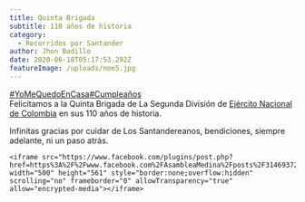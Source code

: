 ```yaml
---
title: Quinta Brigada
subtitle: 110 años de historia
category:
  - Recorridos por Santander
author: Jhon Badillo
date: 2020-06-18T05:17:53.292Z
featureImage: /uploads/noe5.jpg
---
```

[\#YoMeQuedoEnCasa](https://www.facebook.com/hashtag/yomequedoencasa?__eep__=6&source=feed_text&epa=HASHTAG&__xts__%5B0%5D=68.ARAntMJ8Q-Q0aG0_Ry__5QHFf3CHklI_tTcKVzCPa4i9tmRYaeF1XcLz6YEKPMtHPC31ItpMLR0H58kkm6-XOOMzEr-FV-k8lzSBBaw7LQ19apqbw5SWz7RFODPOQc20f27pkSJuaMeR-8QbX4KDe9AilwUABygZTFhBp5vyyxSSh_zVBUQg5U_OcYSXwhwS1GuPBwTq_vv_1Dpc-3t8cXqGAnrekmGTdrgS0vwbU9uFNVHsP0w8DYkXvn51BEm8DLfzVZEGMTQUudYVAqRPsazYZjOBFKW3BH6Cp-nK--togoHPuFbx59F1Dp8UXKnKLHR3AHQQwqzI4FDhpQVfCv3en1d4&__tn__=%2ANK-R)[\#Cumpleaños](https://www.facebook.com/hashtag/cumplea%C3%B1os?__eep__=6&source=feed_text&epa=HASHTAG&__xts__%5B0%5D=68.ARAntMJ8Q-Q0aG0_Ry__5QHFf3CHklI_tTcKVzCPa4i9tmRYaeF1XcLz6YEKPMtHPC31ItpMLR0H58kkm6-XOOMzEr-FV-k8lzSBBaw7LQ19apqbw5SWz7RFODPOQc20f27pkSJuaMeR-8QbX4KDe9AilwUABygZTFhBp5vyyxSSh_zVBUQg5U_OcYSXwhwS1GuPBwTq_vv_1Dpc-3t8cXqGAnrekmGTdrgS0vwbU9uFNVHsP0w8DYkXvn51BEm8DLfzVZEGMTQUudYVAqRPsazYZjOBFKW3BH6Cp-nK--togoHPuFbx59F1Dp8UXKnKLHR3AHQQwqzI4FDhpQVfCv3en1d4&__tn__=%2ANK-R)\
Felicitamos a la Quinta Brigada de La Segunda División de [Ejército Nacional de Colombia](https://www.facebook.com/ejercitocolombia/?__tn__=K-R&eid=ARBq2da9SB2tucsNgofNXfb8o51ei7wCqzK_TJFrYSS3sAI-EQjCnKlr6DMFx9x5VH9GUlgU7lvOAP9j&fref=mentions&__xts__%5B0%5D=68.ARAntMJ8Q-Q0aG0_Ry__5QHFf3CHklI_tTcKVzCPa4i9tmRYaeF1XcLz6YEKPMtHPC31ItpMLR0H58kkm6-XOOMzEr-FV-k8lzSBBaw7LQ19apqbw5SWz7RFODPOQc20f27pkSJuaMeR-8QbX4KDe9AilwUABygZTFhBp5vyyxSSh_zVBUQg5U_OcYSXwhwS1GuPBwTq_vv_1Dpc-3t8cXqGAnrekmGTdrgS0vwbU9uFNVHsP0w8DYkXvn51BEm8DLfzVZEGMTQUudYVAqRPsazYZjOBFKW3BH6Cp-nK--togoHPuFbx59F1Dp8UXKnKLHR3AHQQwqzI4FDhpQVfCv3en1d4) en sus 110 años de historia.

Infinitas gracias por cuidar de Los Santandereanos, bendiciones, siempre adelante, ni un paso atrás.

```
<iframe src="https://www.facebook.com/plugins/post.php?href=https%3A%2F%2Fwww.facebook.com%2FAsambleaMedina%2Fposts%2F3146937295393513&width=500" width="500" height="561" style="border:none;overflow:hidden" scrolling="no" frameborder="0" allowTransparency="true" allow="encrypted-media"></iframe>
```